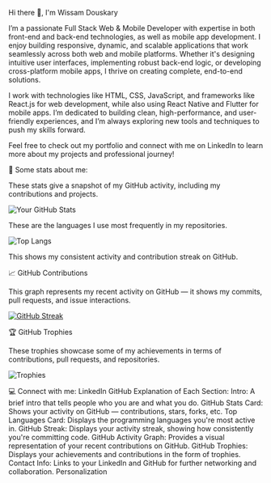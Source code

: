 Hi there 👋, I'm Wissam Douskary

I’m a passionate Full Stack Web & Mobile Developer with expertise in both front-end and back-end technologies, as well as mobile app development. I enjoy building responsive, dynamic, and scalable applications that work seamlessly across both web and mobile platforms. Whether it's designing intuitive user interfaces, implementing robust back-end logic, or developing cross-platform mobile apps, I thrive on creating complete, end-to-end solutions.

I work with technologies like HTML, CSS, JavaScript, and frameworks like React.js for web development, while also using React Native and Flutter for mobile apps. I’m dedicated to building clean, high-performance, and user-friendly experiences, and I’m always exploring new tools and techniques to push my skills forward.

Feel free to check out my portfolio and connect with me on LinkedIn to learn more about my projects and professional journey!

🚀 Some stats about me:

These stats give a snapshot of my GitHub activity, including my contributions and projects.

![Your GitHub Stats](https://github-readme-stats.vercel.app/api?username=WissamDouskary&show_icons=true&hide_title=true&count_private=true&hide=prs&theme=radical)

These are the languages I use most frequently in my repositories.

![Top Langs](https://github-readme-stats.vercel.app/api/top-langs/?username=WissamDouskary&langs_count=10&layout=compact&theme=radical)

This shows my consistent activity and contribution streak on GitHub.

📈 GitHub Contributions

This graph represents my recent activity on GitHub — it shows my commits, pull requests, and issue interactions.

[![GitHub Streak](https://streak-stats.demolab.com?user=WissamDouskary&theme=dark&exclude_days=Mon%2CTue%2CWed%2CThu%2CFri)](https://git.io/streak-stats)


🏆 GitHub Trophies

These trophies showcase some of my achievements in terms of contributions, pull requests, and repositories.

![Trophies](https://github-profile-trophy.vercel.app/?username=WissamDouskary&theme=radical)

💻 Connect with me:
LinkedIn
GitHub
Explanation of Each Section:
Intro: A brief intro that tells people who you are and what you do.
GitHub Stats Card: Shows your activity on GitHub — contributions, stars, forks, etc.
Top Languages Card: Displays the programming languages you're most active in.
GitHub Streak: Displays your activity streak, showing how consistently you're committing code.
GitHub Activity Graph: Provides a visual representation of your recent contributions on GitHub.
GitHub Trophies: Displays your achievements and contributions in the form of trophies.
Contact Info: Links to your LinkedIn and GitHub for further networking and collaboration.
Personalization















